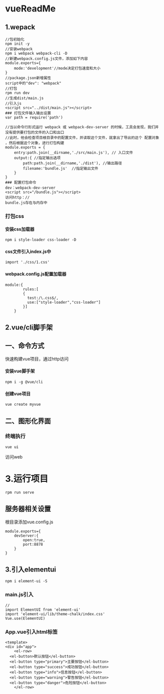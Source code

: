 # vueReadMe
## 1.wepack
```
//包初始化
npm init -y
//安装webpack
npm i webpack webpack-cli -D
//新建webpack.config.js文件，添加如下内容
module.exports={
    mode:'development'//mode决定打包速度和大小
}
//package.json新增属性
script中的"dev": "webpack"
//打包
rpm run dev
//生成dist/main.js
//引入js
<script src="../dist/main.js"></script>
### 打包文件输入输出设置
var path = require('path')
 
//当以命令行形式运行 webpack 或 webpack-dev-server 的时候，工具会发现，我们并没有提供要打包的文件的入口和出口
//此时，他会检查项目根目录中的配置文件，并读取这个文件，就拿出了导出的这个 配置对象 ，然后根据这个对象，进行打包构建
module.exports = {
    entry:path.join(__dirname,'./src/main.js'), // 入口文件
    output:{ //指定输出选项
        path:path.join(__dirname,'./dist'), //输出路径
        filename:'bundle.js'  //指定输出文件
    }
}
### 配置打包命令
dev：webpack-dev-server
<script src="/bundle.js"></script>
访问http：//
bundle.js存在与内存中
```
### 打包css
#### 安装css加载器
```
npm i style-loader css-loader -D 
```
#### css文件引入index.js中
```
import './css/1.css'
```
#### webpack.config.js配置加载器
```
module:{
        rules:[
        {
          test:/\.css$/,   
          use:["style-loader","css-loader"]
        }]
    }
```
## 2.vue/cli脚手架
## 一、命令方式 
快速构建vue项目，通过http访问
#### 安装vue脚手架
```
npm i -g @vue/cli
 ```
 #### 创建vue项目
 ```
 vue create myvue
 ```
 ## 二、图形化界面
 ### 终端执行
 ```
 vue ui
 ```
 访问web
 # 3.运行项目
 ```
 rpm run serve
 ```
 ## 服务器相关设置
根目录添加vue.config.js
```
module.exports={
    devServer:{
        open:true,
        port:8878
    }
}
```
## 3.引入elementui
```
npm i element-ui -S
```
### main.js引入
```
//
import ElementUI from 'element-ui'
import 'element-ui/lib/theme-chalk/index.css'
Vue.use(ElementUI)
```
### App.vue引入html标签

```
<template>
<div id="app">
    <el-row>
  <el-button>默认按钮</el-button>
  <el-button type="primary">主要按钮</el-button>
  <el-button type="success">成功按钮</el-button>
  <el-button type="info">信息按钮</el-button>
  <el-button type="warning">警告按钮</el-button>
  <el-button type="danger">危险按钮</el-button>
    </el-row>
```
